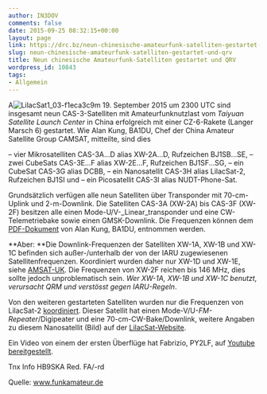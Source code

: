 ```yaml
---
author: IN3DOV
comments: false
date: 2015-09-25 08:32:15+00:00
layout: page
link: https://drc.bz/neun-chinesische-amateurfunk-satelliten-gestartet-und-qrv/
slug: neun-chinesische-amateurfunk-satelliten-gestartet-und-qrv
title: Neun chinesische Amateurfunk-Satelliten gestartet und QRV
wordpress_id: 10843
tags:
- Allgemein
---
```


A![LilacSat1_03-f1eca3c9](https://drc.bz/wp-content/uploads/2015/09/LilacSat1_03-f1eca3c9.png)m 19. September 2015 um 2300 UTC sind insgesamt neun CAS-3-Satelliten mit Amateurfunknutzlast vom _Taiyuan Satellite Launch Center_ in China erfolgreich mit einer CZ-6-Rakete (Langer Marsch 6) gestartet. Wie Alan Kung, BA1DU, Chef der China Amateur Satellite Group CAMSAT, mitteilte, sind dies

– vier Mikrosatelliten CAS-3A...D alias XW-2A...D, Rufzeichen BJ1SB...SE,
– zwei CubeSats CAS-3E...F alias XW-2E...F, Rufzeichen BJ1SF...SG,
– ein CubeSat CAS-3G alias DCBB,
– ein Nanosatellit CAS-3H alias LilacSat-2, Rufzeichen BJ1SI und
– ein Picosatellit CAS-3I alias NUDT-Phone-Sat.

Grundsätzlich verfügen alle neun Satelliten über Transponder mit 70-cm-Uplink und 2-m-Downlink. Die Satelliten CAS-3A (XW-2A) bis CAS-3F (XW-2F) besitzen alle einen Mode-U/V-_Linear_transponder und eine CW-Telemetriebake sowie einen GMSK-Downlink. Die Frequenzen können dem [PDF-Dokument](http://www.amsat.org/wordpress/wp-content/uploads/2015/09/XW-2CAS-3-Sats.pdf) von Alan Kung, BA1DU, entnommen werden.

**Aber: **Die Downlink-Frequenzen der Satelliten XW-1A, XW-1B und XW-1C befinden sich außer-/unterhalb der von der IARU zugewiesenen Satellitenfrequenzen. Koordiniert wurden daher nur XW-1D und XW-1E, siehe [AMSAT-UK](http://www.amsatuk.me.uk/iaru/finished_detail.php?serialnum=470). Die Frequenzen von XW-2F reichen bis 146 MHz, dies sollte jedoch unproblematisch sein. _Wer XW-1A, XW-1B und XW-1C benutzt, verursacht QRM und verstösst gegen IARU-Regeln_.

Von den weiteren gestarteten Satelliten wurden nur die Frequenzen von LilacSat-2 [koordiniert](http://www.amsatuk.me.uk/iaru/formal_detail.php?serialnum=395). Dieser Satellit hat einen Mode-V/U-_FM-Repeater_/Digipeater und eine 70-cm-CW-Bake/Downlink, weitere Angaben zu diesem Nanosatellit (Bild) auf der [LilacSat-Website](http://lilacsat.hit.edu.cn/?page_id=257).

Ein Video von einem der ersten Überflüge hat Fabrizio, PY2LF, auf [Youtube bereitgestellt](https://www.youtube.com/watch?v=gLGvHwZvd-g).

Tnx Info HB9SKA
Red. FA/-rd

Quelle: www.funkamateur.de
